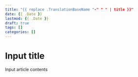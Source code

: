 ```yaml
---
title: "{{ replace .TranslationBaseName "-" " " | title }}"
date: {{ .Date }}
lastmod: {{ .Date }}
draft: true
tags: []
categories: []
---
```


# Input title

<!--more-->

Input article contents
